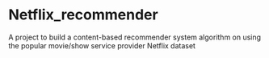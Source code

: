 # Netflix_recommender
A project to build a content-based recommender system algorithm on using the popular movie/show service provider Netflix dataset
